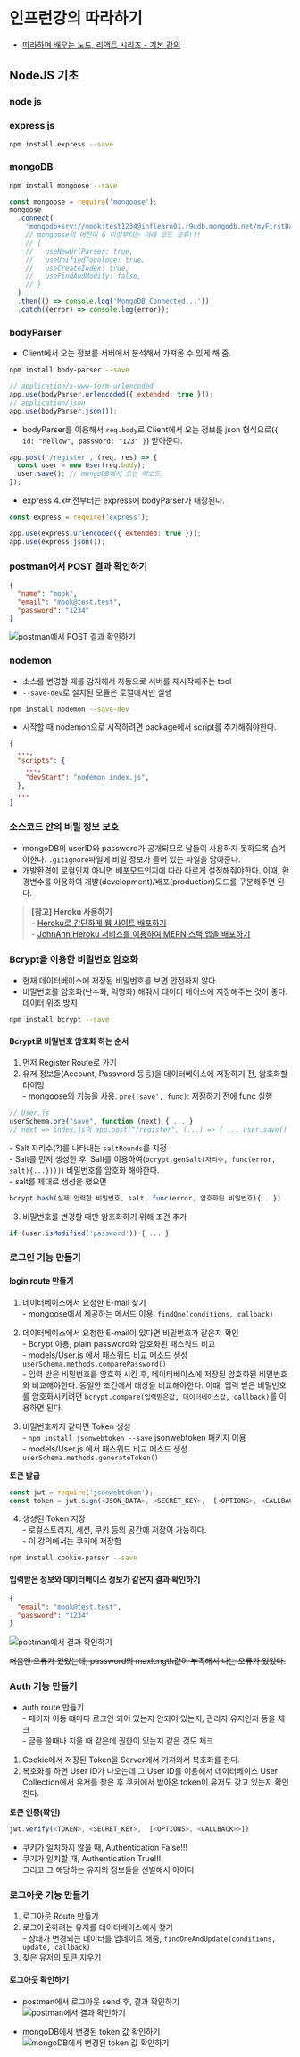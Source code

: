 # 인프런강의 따라하기

- [따라하며 배우는 노드, 리액트 시리즈 - 기본 강의](https://inf.run/MBce)

## NodeJS 기초

### node js

### express js

```bash
npm install express --save
```

### mongoDB

```bash
npm install mongoose --save
```

```js
const mongoose = require('mongoose');
mongoose
  .connect(
    'mongodb+srv://mook:test1234@inflearn01.r9udb.mongodb.net/myFirstDatabase?retryWrites=true&w=majority'
    // mongoose의 버전이 6 이상부터는 아래 코드 오류!!!
    // {
    //   useNewUrlParser: true,
    //   useUnifiedTopologe: true,
    //   useCreateIndex: true,
    //   useFindAndModify: false,
    // }
  )
  .then(() => console.log('MongoDB Connected...'))
  .catch((error) => console.log(error));
```

### bodyParser

- Client에서 오는 정보를 서버에서 분석해서 가져올 수 있게 해 줌.

```bash
npm install body-parser --save
```

```js
// application/x-www-form-urlencoded
app.use(bodyParser.urlencoded({ extended: true }));
// application/json
app.use(bodyParser.json());
```

- bodyParser를 이용해서 `req.body`로 Client에서 오는 정보를 json 형식으로(`{ id: "hellow", password: "123" }`) 받아준다.

```js
app.post('/register', (req, res) => {
  const user = new User(req.body);
  user.save(); // mongoDB에서 오는 메소드,
});
```

- express 4.x버전부터는 express에 bodyParser가 내장된다.

```js
const express = require('express');

app.use(express.urlencoded({ extended: true }));
app.use(express.json());
```

### postman에서 POST 결과 확인하기

```json
{
  "name": "mook",
  "email": "mook@test.test",
  "password": "1234"
}
```

![postman에서 POST 결과 확인하기](./images/07.postman_success.png)

### nodemon

- 소스를 변경할 때를 감지해서 자동으로 서버를 재시작해주는 tool
- `--save-dev`로 설치된 모듈은 로컬에서만 실행

```bash
npm install nodemon --save-dev
```

- 시작할 때 nodemon으로 시작하려면 package에서 script를 추가해줘야한다.

```json
{
  ...,
  "scripts": {
    ...,
    "devStart": "nodemon index.js",
  },
  ...
}
```

### 소스코드 안의 비밀 정보 보호

- mongoDB의 userID와 password가 공개되므로 남들이 사용하지 못하도록 숨겨야한다. `.gitignore`파일에 비밀 정보가 들어 있는 파일을 담아준다.
- 개발환경이 로컬인지 아니면 배포모드인지에 따라 다르게 설정해줘야한다. 이때, 환경변수를 이용하여 개발(development)/배포(production)모드를 구분해주면 된다.

> **[참고] Heroku 사용하기** \
> \- [Heroku로 간단하게 웹 사이트 배포하기](https://velog.io/@ansfls/Heroku로-간단하게-웹-사이트-배포하기) \
> \- [JohnAhn Heroku 서비스를 이용하여 MERN 스택 앱을 배포하기](https://youtu.be/qdoiwouykAg)

### Bcrypt을 이용한 비밀번호 암호화

- 현재 데이터베이스에 저장된 비밀번호를 보면 안전하지 않다.
- 비밀번호를 암호화(난수화, 익명화) 해줘서 데이터 베이스에 저장해주는 것이 좋다. 데이터 위조 방지

```bash
npm install bcrypt --save
```

#### Bcrypt로 비밀번호 암호화 하는 순서

1. 먼저 Register Route로 가기
2. 유저 정보들(Account, Password 등등)을 데이터베이스에 저장하기 전, 암호화할 타이밍 \
   \- mongoose의 기능을 사용. `pre('save', func)`: 저장하기 전에 func 실행

```js
// User.js
userSchema.pre("save", function (next) { ... }
// next => index.js의 app.post("/register", (...) => { ... user.save() }) 부분
```

\- Salt 자리수(?)를 나타내는 `saltRounds`를 지정 \
 \- Salt를 먼저 생성한 후, Salt를 이용하여(`bcrypt.genSalt(자리수, func(error, salt){...})))`) 비밀번호를 암호화 해야한다. \
 \- salt를 제대로 생성을 했으면

```js
bcrypt.hash(실제 입력한 비밀번호, salt, func(error, 암호화된 비밀번호){...})
```

3. 비밀번호를 변경할 때만 암호화하기 위해 조건 추가

```js
if (user.isModified('password')) { ... }
```

### 로그인 기능 만들기

#### login route 만들기

1. 데이터베이스에서 요청한 E-mail 찾기 \
   \- mongoose에서 제공하는 메서드 이용, `findOne(conditions, callback)`

2. 데이터베이스에서 요청한 E-mail이 있다면 비밀번호가 같은지 확인 \
   \- Bcrypt 이용, plain password와 암호화된 패스워드 비교 \
   \- models/User.js 에서 패스워드 비교 메소드 생성 `userSchema.methods.comparePassword()` \
   \- 입력 받은 비밀번호를 암호화 시킨 후, 데이터베이스에 저장된 암호화된 비밀번호와 비교해야한다. 동일한 조건에서 대상을 비교해야한다. 이떄, 입력 받은 비밀번호를 암호화시키려면 `bcrypt.compare(입력받은값, 데이터베이스값, callback)`를 이용하면 된다.

3. 비밀번호까지 같다면 Token 생성 \
   \- `npm install jsonwebtoken --save` jsonwebtoken 패키지 이용 \
   \- models/User.js 에서 패스워드 비교 메소드 생성 `userSchema.methods.generateToken()`

**토큰 발급**

```js
const jwt = require('jsonwebtoken');
const token = jwt.sign(<JSON_DATA>, <SECRET_KEY>,  [<OPTIONS>, <CALLBACK>>]);
```

4. 생성된 Token 저장 \
   \- 로컬스토리지, 세션, 쿠키 등의 공간에 저장이 가능하다. \
   \- 이 강의에서는 쿠키에 저장함

```bash
npm install cookie-parser --save
```

#### 입력받은 정보와 데이터베이스 정보가 같은지 결과 확인하기

```json
{
  "email": "mook@test.test",
  "password": "1234"
}
```

![postman에서 결과 확인하기](images/12.postman_success.png)

~~처음엔 오류가 있었는데, password의 maxlength값이 부족해서 나는 오류가 있었다.~~

### Auth 기능 만들기

- auth route 만들기 \
  \- 페이지 이동 떄마다 로그인 되어 있는지 안되어 있는지, 관리자 유저인지 등을 체크 \
  \- 글을 쓸때나 지울 때 같은데 권한이 있는지 같은 것도 체크

1. Cookie에서 저장된 Token을 Server에서 가져와서 복호화를 한다.
2. 복호화를 하면 User ID가 나오는데 그 User ID를 이용해서 데이터베이스 User Collection에서 유저를 찾은 후 쿠키에서 받아온 token이 유저도 갖고 있는지 확인한다.

**토큰 인증(확인)**

```js
jwt.verify(<TOKEN>, <SECRET_KEY>,  [<OPTIONS>, <CALLBACK>>])
```

- 쿠키가 일치하지 않을 때, Authentication False!!!
- 쿠기가 일치할 때, Authentication True!!! \
  그리고 그 해당하는 유저의 정보들을 선별해서 아이디

### 로그아웃 기능 만들기

1. 로그아웃 Route 만들기
2. 로그아웃하려는 유저를 데이터베이스에서 찾기 \
   \- 상태가 변경되는 데이터를 업데이트 해줌, `findOneAndUpdate(conditions, update, callback)`
3. 찾은 유저의 토큰 지우기

#### 로그아웃 확인하기

- postman에서 로그아웃 send 후, 결과 확인하기 \
  ![postman에서 결과 확인하기](images/13.postman_success.png)

- mongoDB에서 변경된 token 값 확인하기 \
  ![mongoDB에서 변경된 token 값 확인하기](images/13.token_empty.png)
